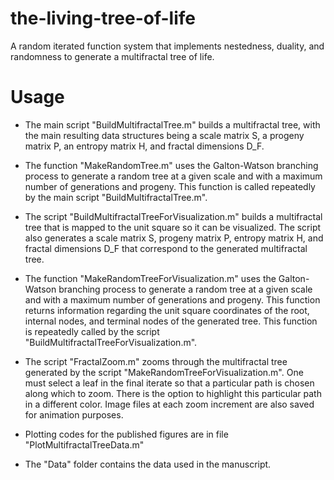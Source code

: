 # the-living-tree-of-life

A random iterated function system that implements nestedness, duality, and randomness to generate a multifractal tree of life.

# Usage

* The main script "BuildMultifractalTree.m" builds a multifractal tree, with the main resulting data structures being a scale matrix S, a progeny matrix P, an entropy matrix H, and fractal dimensions D_F.

* The function "MakeRandomTree.m" uses the Galton-Watson branching process to generate a random tree at a given scale and with a maximum number of generations and progeny. This function is called repeatedly by the main script "BuildMultifractalTree.m".

* The script "BuildMultifractalTreeForVisualization.m" builds a multifractal tree that is mapped to the unit square so it can be visualized. The script also generates a scale matrix S, progeny matrix P, entropy matrix H, and fractal dimensions D_F that correspond to the generated multifractal tree.

* The function "MakeRandomTreeForVisualization.m" uses the Galton-Watson branching process to generate a random tree at a given scale and with a maximum number of generations and progeny. This function returns information regarding the unit square coordinates of the root, internal nodes, and terminal nodes of the generated tree. This function is repeatedly called by the script "BuildMultifractalTreeForVisualization.m".

* The script "FractalZoom.m" zooms through the multifractal tree generated by the script "MakeRandomTreeForVisualization.m". One must select a leaf in the final iterate so that a particular path is chosen along which to zoom. There is the option to highlight this particular path in a different color. Image files at each zoom increment are also saved for animation purposes.

* Plotting codes for the published figures are in file "PlotMultifractalTreeData.m"

* The "Data" folder contains the data used in the manuscript. 
